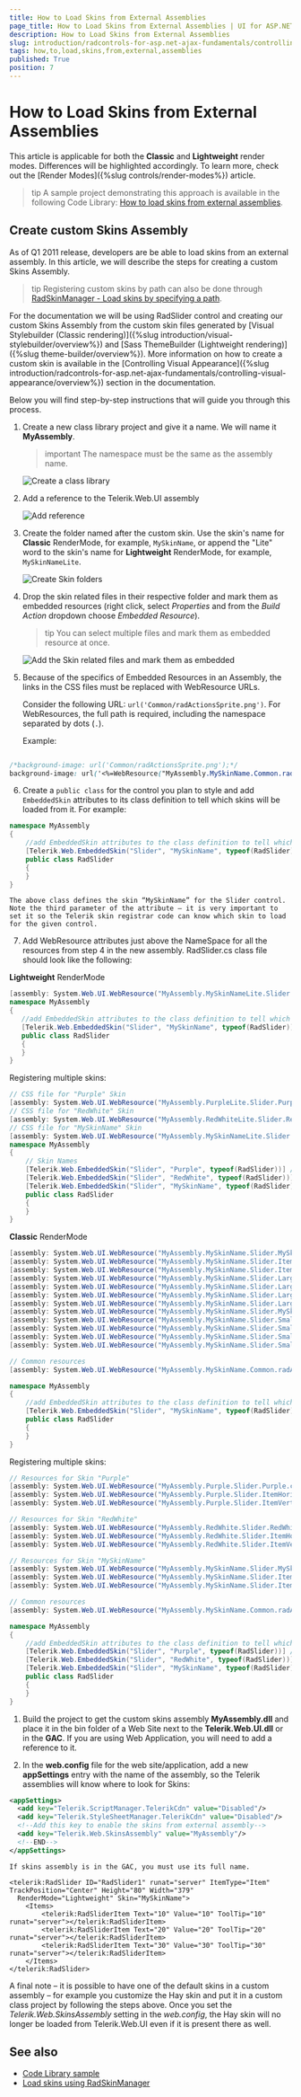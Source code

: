 ```yaml
---
title: How to Load Skins from External Assemblies
page_title: How to Load Skins from External Assemblies | UI for ASP.NET AJAX Documentation
description: How to Load Skins from External Assemblies
slug: introduction/radcontrols-for-asp.net-ajax-fundamentals/controlling-visual-appearance/how-to-load-skins-from-external-assemblies
tags: how,to,load,skins,from,external,assemblies
published: True
position: 7
---
```


# How to Load Skins from External Assemblies

This article is applicable for both the **Classic** and **Lightweight** render modes. Differences will be highlighted accordingly. To learn more, check out the [Render Modes]({%slug controls/render-modes%}) article.

>tip A sample project demonstrating this approach is available in the following Code Library: [How to load skins from external assemblies](http://www.telerik.com/community/code-library/aspnet-ajax/general/how-to-load-skins-from-external-assemblies).

## Create custom Skins Assembly

As of Q1 2011 release, developers are be able to load skins from an external assembly. In this article, we will describe the steps for creating a custom Skins Assembly.

>tip Registering custom skins by path can also be done through [RadSkinManager - Load skins by specifying a path](https://docs.telerik.com/devtools/aspnet-ajax/controls/radskinmanager#loading-skins-by-specifying-a-path).

 For the documentation we will be using RadSlider control and creating our custom Skins Assembly from the custom skin files generated by [Visual Stylebuilder (Classic rendering)]({%slug introduction/visual-stylebuilder/overview%}) and [Sass ThemeBuilder (Lightweight rendering)]({%slug theme-builder/overview%}).  More information on how to create a custom skin is available in the [Controlling Visual Appearance]({%slug introduction/radcontrols-for-asp.net-ajax-fundamentals/controlling-visual-appearance/overview%}) section in the documentation.

 Below you will find step-by-step instructions that will guide you through this process.

1. Create a new class library project and give it a name. We will name it **MyAssembly**.

	>important The namespace must be the same as the assembly name.

	![Create a class library](images/create-class-library.png)

2. Add a reference to the Telerik.Web.UI assembly

	![Add reference](images/add-assembly-references.png)

3. Create the folder named after the custom skin. Use the skin's name for **Classic** RenderMode, for example, `MySkinName`, or append the "Lite" word to the skin's name for **Lightweight** RenderMode, for example, `MySkinNameLite`.

	![Create Skin folders](images/create-folders.png)

4. Drop the skin related files in their respective folder and mark them as embedded resources (right click, select *Properties* and from the *Build Action* dropdown choose *Embedded Resource*).

	>tip You can select multiple files and mark them as embedded resource at once.

	![Add the Skin related files and mark them as embedded](images/add-files-and-mark-them-as-embedded.png)

5. Because of the specifics of Embedded Resources in an Assembly, the links in the CSS files must be replaced with WebResource URLs.

	Consider the following URL: `url('Common/radActionsSprite.png')`. For WebResources, the full path is required, including the namespace separated by dots (`.`).

	Example:

  ````CSS

  /*background-image: url('Common/radActionsSprite.png');*/
  background-image: url('<%=WebResource("MyAssembly.MySkinName.Common.radActionsSprite.png")%>');

  ````

6. Create a `public class` for the control you plan to style and add `EmbeddedSkin` attributes to its class definition to tell which skins will be loaded from it. For example:

  ````C#
  namespace MyAssembly
  {
      //add EmbeddedSkin attributes to the class definition to tell which skins will be loaded from it
      [Telerik.Web.EmbeddedSkin("Slider", "MySkinName", typeof(RadSlider))] // custom skin: MySkinName
      public class RadSlider
      {
      }
  }
  ````

	The above class defines the skin “MySkinName” for the Slider control. Note the third parameter of the attribute – it is very important to set it so the Telerik skin registrar code can know which skin to load for the given control.

7. Add WebResource attributes just above the NameSpace for all the resources from step 4 in the new assembly. RadSlider.cs class file should look like the following:

  **Lightweight** RenderMode

  ````C#
  [assembly: System.Web.UI.WebResource("MyAssembly.MySkinNameLite.Slider.MySkinName.css", "text/css", PerformSubstitution = true)]
  namespace MyAssembly
  {
     //add EmbeddedSkin attributes to the class definition to tell which skins will be loaded from it
     [Telerik.Web.EmbeddedSkin("Slider", "MySkinName", typeof(RadSlider))] // custom skin
     public class RadSlider
     {
     }
  }
  ````

  Registering multiple skins:

  ````C#
  // CSS file for "Purple" Skin
  [assembly: System.Web.UI.WebResource("MyAssembly.PurpleLite.Slider.Purple.css", "text/css", PerformSubstitution = true)]
  // CSS file for "RedWhite" Skin
  [assembly: System.Web.UI.WebResource("MyAssembly.RedWhiteLite.Slider.RedWhite.css", "text/css", PerformSubstitution = true)]
  // CSS file for "MySkinName" Skin
  [assembly: System.Web.UI.WebResource("MyAssembly.MySkinNameLite.Slider.MySkinName.css", "text/css", PerformSubstitution = true)]
  namespace MyAssembly
  {
      // Skin Names
      [Telerik.Web.EmbeddedSkin("Slider", "Purple", typeof(RadSlider))] // Skin 1
      [Telerik.Web.EmbeddedSkin("Slider", "RedWhite", typeof(RadSlider))] // Skin 2
      [Telerik.Web.EmbeddedSkin("Slider", "MySkinName", typeof(RadSlider))] // Skin 3
      public class RadSlider
      {
      }
  }
  ````

  **Classic** RenderMode

  ````C#
  [assembly: System.Web.UI.WebResource("MyAssembly.MySkinName.Slider.MySkinName.css", "text/css", PerformSubstitution = true)]
  [assembly: System.Web.UI.WebResource("MyAssembly.MySkinName.Slider.ItemHorizontalBgr.png", "image/png")]
  [assembly: System.Web.UI.WebResource("MyAssembly.MySkinName.Slider.ItemVerticalBgr.png", "image/png")]
  [assembly: System.Web.UI.WebResource("MyAssembly.MySkinName.Slider.LargeChangeHorizontal.png", "image/png")]
  [assembly: System.Web.UI.WebResource("MyAssembly.MySkinName.Slider.LargeChangeMiddleHorizontal.png", "image/png")]
  [assembly: System.Web.UI.WebResource("MyAssembly.MySkinName.Slider.LargelChangeCenterVertical.png", "image/png")]
  [assembly: System.Web.UI.WebResource("MyAssembly.MySkinName.Slider.LargelChangeVertical.png", "image/png")]
  [assembly: System.Web.UI.WebResource("MyAssembly.MySkinName.Slider.MySkinName.png", "image/png")]
  [assembly: System.Web.UI.WebResource("MyAssembly.MySkinName.Slider.SmallChangeCenterVertical.png", "image/png")]
  [assembly: System.Web.UI.WebResource("MyAssembly.MySkinName.Slider.SmallChangeHorizontal.png", "image/png")]
  [assembly: System.Web.UI.WebResource("MyAssembly.MySkinName.Slider.SmallChangeMiddleHorizontal.png", "image/png")]
  [assembly: System.Web.UI.WebResource("MyAssembly.MySkinName.Slider.SmallChangeVertical.png", "image/png")]

  // Common resources
  [assembly: System.Web.UI.WebResource("MyAssembly.MySkinName.Common.radActionsSprite.png", "image/png")]

  namespace MyAssembly
  {
      //add EmbeddedSkin attributes to the class definition to tell which skins will be loaded from it
      [Telerik.Web.EmbeddedSkin("Slider", "MySkinName", typeof(RadSlider))] // custom skin
      public class RadSlider
      {
      }
  }
  ````

  Registering multiple skins:

  ````C#
  // Resources for Skin "Purple"
  [assembly: System.Web.UI.WebResource("MyAssembly.Purple.Slider.Purple.css", "text/css", PerformSubstitution = true)]
  [assembly: System.Web.UI.WebResource("MyAssembly.Purple.Slider.ItemHorizontalBgr.png", "image/png")]
  [assembly: System.Web.UI.WebResource("MyAssembly.Purple.Slider.ItemVerticalBgr.png", "image/png")]

  // Resources for Skin "RedWhite"
  [assembly: System.Web.UI.WebResource("MyAssembly.RedWhite.Slider.RedWhite.css", "text/css", PerformSubstitution = true)]
  [assembly: System.Web.UI.WebResource("MyAssembly.RedWhite.Slider.ItemHorizontalBgr.png", "image/png")]
  [assembly: System.Web.UI.WebResource("MyAssembly.RedWhite.Slider.ItemVerticalBgr.png", "image/png")]

  // Resources for Skin "MySkinName"
  [assembly: System.Web.UI.WebResource("MyAssembly.MySkinName.Slider.MySkinName.css", "text/css", PerformSubstitution = true)]
  [assembly: System.Web.UI.WebResource("MyAssembly.MySkinName.Slider.ItemHorizontalBgr.png", "image/png")]
  [assembly: System.Web.UI.WebResource("MyAssembly.MySkinName.Slider.ItemVerticalBgr.png", "image/png")]

  // Common resources
  [assembly: System.Web.UI.WebResource("MyAssembly.MySkinName.Common.radActionsSprite.png", "image/png")]

  namespace MyAssembly
  {
      //add EmbeddedSkin attributes to the class definition to tell which skins will be loaded from it
      [Telerik.Web.EmbeddedSkin("Slider", "Purple", typeof(RadSlider))] // custom skin
      [Telerik.Web.EmbeddedSkin("Slider", "RedWhite", typeof(RadSlider))] // custom skin
      [Telerik.Web.EmbeddedSkin("Slider", "MySkinName", typeof(RadSlider))] // custom skin
      public class RadSlider
      {
      }
  }
  ````

1. Build the project to get the custom skins assembly **MyAssembly.dll** and place it in the bin folder of a Web Site next to the **Telerik.Web.UI.dll** or in the **GAC**. If you are using Web Application, you will need to add a reference to it.

1. In the **web.config** file for the web site/application, add a new **appSettings** entry with the name of the assembly, so the Telerik assemblies will know where to look for Skins:

  ````XML
  <appSettings>
  	<add key="Telerik.ScriptManager.TelerikCdn" value="Disabled"/>
  	<add key="Telerik.StyleSheetManager.TelerikCdn" value="Disabled"/>
  	<!--Add this key to enable the skins from external assembly-->
  	<add key="Telerik.Web.SkinsAssembly" value="MyAssembly"/>
  	<!--END-->
  </appSettings>
  ````

	If skins assembly is in the GAC, you must use its full name.

  ````ASP.NET
  <telerik:RadSlider ID="RadSlider1" runat="server" ItemType="Item" TrackPosition="Center" Height="80" Width="379"
  	RenderMode="Lightweight" Skin="MySkinName">
      <Items>
          <telerik:RadSliderItem Text="10" Value="10" ToolTip="10" runat="server"></telerik:RadSliderItem>
          <telerik:RadSliderItem Text="20" Value="20" ToolTip="20" runat="server"></telerik:RadSliderItem>
          <telerik:RadSliderItem Text="30" Value="30" ToolTip="30" runat="server"></telerik:RadSliderItem>
      </Items>
  </telerik:RadSlider>
  ````

A final note – it is possible to have one of the default skins in a custom assembly – for example you customize the Hay skin and put it in a custom class project by following the steps above. Once you set the *Telerik.Web.SkinsAssembly* setting in the *web.config*, the Hay skin will no longer be loaded from Telerik.Web.UI even if it is present there as well.

## See also
* [Code Library sample](http://www.telerik.com/community/code-library/aspnet-ajax/general/how-to-load-skins-from-external-assemblies)
* [Load skins using RadSkinManager](https://docs.telerik.com/devtools/aspnet-ajax/controls/radskinmanager#loading-skins-by-specifying-a-path)
